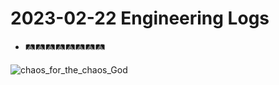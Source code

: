 # 2023-02-22 Engineering Logs

- 🛤️🛤️🛤️🛤️🛤️🛤️🛤️🛤️

![chaos_for_the_chaos_God](https://user-images.githubusercontent.com/5950433/220794351-4611804a-ac72-47aa-8954-cdb3c10d6a5b.jpg)